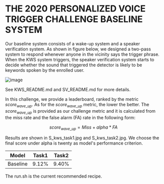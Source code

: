 # THE 2020 PERSONALIZED VOICE TRIGGER CHALLENGE BASELINE SYSTEM

Our baseline system consists of a wake-up system and a speaker verification system. As shown in figure below, we designed a two-pass system to respond whenever anyone in the vicinity says the trigger phrase. When the KWS system triggers, the speaker verification system starts to decide whether the sound that triggered the  detector is likely to be keywords spoken by the enrolled user. 

![image](https://github.com/jiay7/THE-2020-PERSONALIZED-VOICE-TRIGGER-CHALLENGE-BASELINE-SYSTEM/blob/master/wake_sv.png)

See KWS_README.md and SV_README.md for more details.

In this challenge, we provide a leaderboard, ranked by the metric $score_{wave\_up}$. As for the $score_{wave\_up}$ metric, the lower the better. The $score_{wave\_up}$ is provided as our challenge metric and it is calculated from the miss rate and the false alarm (FA) rate in the following form:

$$score_{wave\_up} = Miss + alpha * FA$$

Results are shown in S_kws_task1.jpg and S_kws_task2.jpg.  We choose the final score under alpha is twenty as model's performance criterion.

| Model | Task1 | Task2 |
| :----:| :----: | :----: |
| Baseline | 9.12% | 9.40% |

The run.sh is the current recommended recipe.





